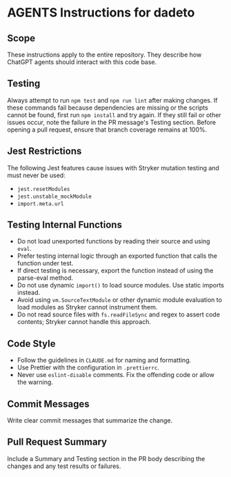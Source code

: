 # AGENTS Instructions for dadeto

## Scope

These instructions apply to the entire repository. They describe how ChatGPT
agents should interact with this code base.

## Testing

Always attempt to run `npm test` and `npm run lint` after making changes.
If these commands fail because dependencies are missing or the scripts cannot
be found, first run `npm install` and try again. If they still fail or other
issues occur, note the failure in the PR message's Testing section.
Before opening a pull request, ensure that branch coverage remains at 100%.

## Jest Restrictions

The following Jest features cause issues with Stryker mutation testing and must never be used:

- `jest.resetModules`
- `jest.unstable_mockModule`
- `import.meta.url`

## Testing Internal Functions

- Do not load unexported functions by reading their source and using `eval`.
- Prefer testing internal logic through an exported function that calls the function under test.
- If direct testing is necessary, export the function instead of using the parse-eval method.
- Do not use dynamic `import()` to load source modules. Use static imports instead.
- Avoid using `vm.SourceTextModule` or other dynamic module evaluation to load modules as Stryker cannot instrument them.
- Do not read source files with `fs.readFileSync` and regex to assert code contents; Stryker cannot handle this approach.

## Code Style

- Follow the guidelines in `CLAUDE.md` for naming and formatting.
- Use Prettier with the configuration in `.prettierrc`.
- Never use `eslint-disable` comments. Fix the offending code or allow the warning.

## Commit Messages

Write clear commit messages that summarize the change.

## Pull Request Summary

Include a Summary and Testing section in the PR body describing the changes and
any test results or failures.

